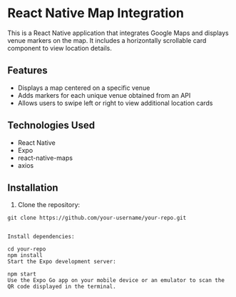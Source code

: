 # React Native Map Integration

This is a React Native application that integrates Google Maps and displays venue markers on the map. It includes a horizontally scrollable card component to view location details.

## Features

- Displays a map centered on a specific venue
- Adds markers for each unique venue obtained from an API
- Allows users to swipe left or right to view additional location cards

## Technologies Used

- React Native
- Expo
- react-native-maps
- axios

## Installation

1. Clone the repository:

```shell
git clone https://github.com/your-username/your-repo.git


Install dependencies:
 
cd your-repo
npm install
Start the Expo development server:
 
npm start
Use the Expo Go app on your mobile device or an emulator to scan the QR code displayed in the terminal.

 
